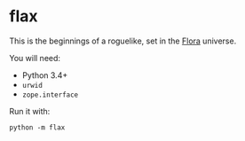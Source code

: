 # flax

This is the beginnings of a roguelike, set in the [Flora](http://floraverse.com/) universe.

You will need:

* Python 3.4+
* `urwid`
* `zope.interface`

Run it with:

    python -m flax
